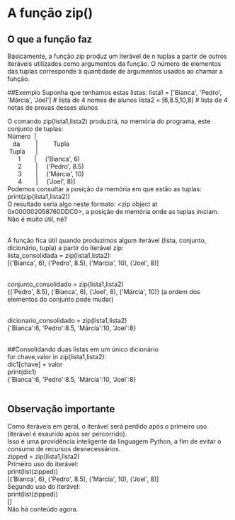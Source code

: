 # A função zip()
## O que a função faz
Basicamente, a função zip produz um iterável de n tuplas a partir de outros iteráveis utilizados como argumentos da função.
O número de elementos das tuplas corresponde à quantidade de argumentos usados ao chamar a função.

##Exemplo
Suponha que tenhamos estas listas:
lista1 = ['Bianca', 'Pedro', 'Márcia', 'Joel'] # lista de 4 nomes de alunos
lista2 = [6,8.5,10,8] # lista de 4 notas de provas desses alunos

O comando zip(lista1,lista2) produzirá, na memória do programa, este conjunto de tuplas:<br/>
Número&nbsp;&nbsp;|<br/>
&nbsp;&nbsp;&nbsp;da&nbsp;&nbsp;&nbsp;&nbsp;&nbsp;&nbsp;&nbsp;&nbsp;&nbsp;| &nbsp;&nbsp;&nbsp;&nbsp;&nbsp;&nbsp;&nbsp;&nbsp;Tupla<br/>
&nbsp;Tupla&nbsp;&nbsp;&nbsp;&nbsp;&nbsp;&nbsp;|<br/>
&nbsp;&nbsp;&nbsp;&nbsp;&nbsp;&nbsp;1 &nbsp;&nbsp;&nbsp;&nbsp;&nbsp;&nbsp;&nbsp;|&nbsp;&nbsp;&nbsp;&nbsp;&nbsp;('Bianca', 6)<br/>
&nbsp;&nbsp;&nbsp;&nbsp;&nbsp;&nbsp;2 &nbsp;&nbsp;&nbsp;&nbsp;&nbsp;&nbsp;&nbsp;|&nbsp;&nbsp;&nbsp;&nbsp;&nbsp;('Pedro', 8.5)<br/>
&nbsp;&nbsp;&nbsp;&nbsp;&nbsp;&nbsp;3 &nbsp;&nbsp;&nbsp;&nbsp;&nbsp;&nbsp;&nbsp;|&nbsp;&nbsp;&nbsp;&nbsp;&nbsp;('Márcia', 10)<br/>
&nbsp;&nbsp;&nbsp;&nbsp;&nbsp;&nbsp;4 &nbsp;&nbsp;&nbsp;&nbsp;&nbsp;&nbsp;&nbsp;|&nbsp;&nbsp;&nbsp;&nbsp;&nbsp;('Joel', 8)]<br/>
Podemos consultar a posição da memória em que estão as tuplas:<br/>
print(zip(lista1,lista2))<br/>
O resultado seria algo neste formato: <zip object at 0x000002058760DDC0>, a posição de memória onde as tuplas iniciam. Não é muito útil, né?<br/><br/>

A função fica útil quando produzimos algum iterável (lista, conjunto, dicionário, tupla) a partir do iterável zip:<br/>
lista_consolidada = zip(lista1,lista2):<br/>
[('Bianca', 6), ('Pedro', 8.5), ('Márcia', 10), ('Joel', 8)]<br/><br/>

conjunto_consolidado = zip(lista1,lista2)<br/>
{('Pedro', 8.5), ('Bianca', 6), ('Joel', 8), ('Márcia', 10)} (a ordem dos elementos do conjunto pode mudar)<br/><br/>

dicionario_consolidado = zip(lista1,lista2)<br/>
{'Bianca':6, 'Pedro':8.5, 'Márcia':10, 'Joel':8}<br/><br/>

##Consolidando duas listas em um único dicionário<br/>
for chave,valor in zip(lista1,lista2):<br/>
    dic1[chave] = valor<br/>
print(dic1)<br/>
{'Bianca':6, 'Pedro':8.5, 'Márcia':10, 'Joel':8}<br/><br/>

## Observação importante<br/>
Como iteráveis em geral, o iterável será perdido após o primeiro uso (iterável é exaurido após ser percorrido).<br/>
Isso é uma providência inteligente da linguagem Python, a fim de evitar o consumo de recursos desnecessários.<br/>
zipped = zip(lista1,lista2)<br/>
Primeiro uso do iterável:<br/>
print(list(zipped))<br/>
[('Bianca', 6), ('Pedro', 8.5), ('Márcia', 10), ('Joel', 8)]<br/>
Segundo uso do iterável:<br/>
print(list(zipped))<br/>
[]<br/>
Não há conteúdo agora.<br/>
